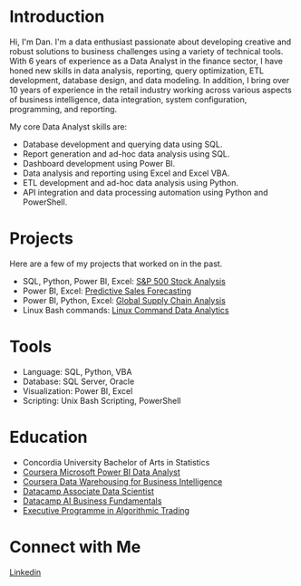 # Introduction

Hi, I'm Dan. I'm a data enthusiast passionate about developing creative and robust solutions to business challenges using a variety of technical tools. With 6 years of experience as a Data Analyst in the finance sector, I have honed new skills in data analysis, reporting, query optimization, ETL development, database design, and data modeling. In addition, I bring over 10 years of experience in the retail industry working across various aspects of business intelligence, data integration, system configuration, programming, and reporting. 

My core Data Analyst skills are:

* Database development and querying data using SQL.
* Report generation and ad-hoc data analysis using SQL.
* Dashboard development using Power BI.
* Data analysis and reporting using Excel and Excel VBA.
* ETL development and ad-hoc data analysis using Python.
* API integration and data processing automation using Python and PowerShell.

# Projects

Here are a few of my projects that worked on in the past.

* SQL, Python, Power BI, Excel: [S&P 500 Stock Analysis](https://github.com/danvuk567/SP500-Stock-Analysis)
* Power BI, Excel: [Predictive Sales Forecasting](https://github.com/danvuk567/Predictive-Sales-Forecasting)
* Power BI, Python, Excel: [Global Supply Chain Analysis](https://github.com/danvuk567/Global-Supply-Chain-Analysis)
* Linux Bash commands: [Linux Command Data Analytics](https://github.com/danvuk567/Linux-Command-Data-Analytics)


#  Tools

* Language: SQL, Python, VBA
* Database: SQL Server, Oracle
* Visualization: Power BI, Excel
* Scripting: Unix Bash Scripting, PowerShell

# Education

* Concordia University Bachelor of Arts in Statistics
* [Coursera Microsoft Power BI Data Analyst](https://www.coursera.org/account/accomplishments/specialization/certificate/N9DA5MVENNXH)
* [Coursera Data Warehousing for Business Intelligence](https://www.coursera.org/account/accomplishments/specialization/FJ7WBPQJJZL8)
* [Datacamp Associate Data Scientist](https://www.datacamp.com/completed/statement-of-accomplishment/track/5b8c8647048f9150e6ce597a98544a9ecb6009e3)
* [Datacamp AI Business Fundamentals](https://www.datacamp.com/completed/statement-of-accomplishment/track/dbc64a8fcb55c097ea31f7e396dd1f19864c4e2c)
* [Executive Programme in Algorithmic Trading](https://www.credential.net/daf2b3eb-8485-415d-94c7-19264059a51a#gs.gsa1g1)

# Connect with Me

[Linkedin](https://www.linkedin.com/in/danvukota/)

  

